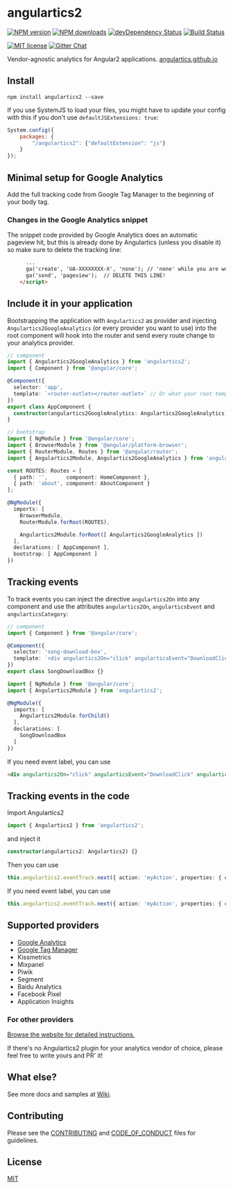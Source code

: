 # angulartics2

[![NPM version][npm-image]][npm-url] [![NPM downloads][npm-downloads-image]][npm-downloads-url]
[![devDependency Status](https://david-dm.org/angulartics/angulartics2/dev-status.svg)](https://david-dm.org/angulartics/angulartics2#info=devDependencies)
[![Build Status](https://img.shields.io/travis/angulartics/angulartics2/master.svg?style=flat)](https://travis-ci.org/angulartics/angulartics2)

[![MIT license][license-image]][license-url]
[![Gitter Chat](https://img.shields.io/gitter/room/nwjs/nw.js.svg)](https://gitter.im/angulartics/angulartics2)

Vendor-agnostic analytics for Angular2 applications. [angulartics.github.io](http://angulartics.github.io "Go to the website")

## Install

```shell
npm install angulartics2 --save
```

If you use SystemJS to load your files, you might have to update your config with this if you don't use `defaultJSExtensions: true`:
```js
System.config({
    packages: {
        "/angulartics2": {"defaultExtension": "js"}
    }
});
```

## Minimal setup for Google Analytics

Add the full tracking code from Google Tag Manager to the beginning of your body tag.

### Changes in the Google Analytics snippet

The snippet code provided by Google Analytics does an automatic pageview hit, but this is already done by Angulartics (unless you disable it) so make sure to delete the tracking line:

```html
      ...
      ga('create', 'UA-XXXXXXXX-X', 'none'); // 'none' while you are working on localhost
      ga('send', 'pageview');  // DELETE THIS LINE!
    </script>
```

## Include it in your application

Bootstrapping the application with ```Angulartics2``` as provider and injecting ```Angulartics2GoogleAnalytics``` (or every provider you want to use) into the root component will hook into the router and send every route change to your analytics provider.

```ts
// component
import { Angulartics2GoogleAnalytics } from 'angulartics2';
import { Component } from '@angular/core';

@Component({
  selector: 'app',
  template: `<router-outlet></router-outlet>` // Or what your root template is.
})
export class AppComponent {
  constructor(angulartics2GoogleAnalytics: Angulartics2GoogleAnalytics) {}
}

// bootstrap
import { NgModule } from '@angular/core';
import { BrowserModule } from '@angular/platform-browser';
import { RouterModule, Routes } from '@angular/router';
import { Angulartics2Module, Angulartics2GoogleAnalytics } from 'angulartics2';

const ROUTES: Routes = [
  { path: '',      component: HomeComponent },
  { path: 'about', component: AboutComponent }
];

@NgModule({
  imports: [
    BrowserModule,
    RouterModule.forRoot(ROUTES),

    Angulartics2Module.forRoot([ Angulartics2GoogleAnalytics ])
  ],
  declarations: [ AppComponent ],
  bootstrap: [ AppComponent ]
})
```


## Tracking events

To track events you can inject the directive ```angulartics2On``` into any component and use the attributes ```angulartics2On```, ```angularticsEvent``` and ```angularticsCategory```:


```ts
// component
import { Component } from '@angular/core';

@Component({
  selector: 'song-download-box',
  template: `<div angulartics2On="click" angularticsEvent="DownloadClick" angularticsCategory="{{ song.name }}">Click Me</div>`,
})
export class SongDownloadBox {}

import { NgModule } from '@angular/core';
import { Angulartics2Module } from 'angulartics2';

@NgModule({
  imports: [
    Angulartics2Module.forChild()
  ],
  declarations: [
    SongDownloadBox
  ]
})
```

If you need event label, you can use
```html
<div angulartics2On="click" angularticsEvent="DownloadClick" angularticsCategory="{{ song.name }}" [angularticsProperties]="{label: 'Fall Campaign'}">Click Me</div>
```


## Tracking events in the code
Import Angulartics2
```ts
import { Angulartics2 } from 'angulartics2';
```
and inject it
```ts
constructor(angulartics2: Angulartics2) {}
```

Then you can use
```ts
this.angulartics2.eventTrack.next({ action: 'myAction', properties: { category: 'myCategory' }});
```

If you need event label, you can use

```ts
this.angulartics2.eventTrack.next({ action: 'myAction', properties: { category: 'myCategory', label: 'myLabel' }});
```

## Supported providers

* [Google Analytics](https://github.com/angulartics/angulartics2/wiki/Google-Analytics)
* [Google Tag Manager](https://github.com/angulartics/angulartics2/wiki/Google-Tag-Manager)
* Kissmetrics
* Mixpanel
* Piwik
* Segment
* Baidu Analytics
* Facebook Pixel
* Application Insights

### For other providers

[Browse the website for detailed instructions.](http://angulartics.github.io)

If there's no Angulartics2 plugin for your analytics vendor of choice, please feel free to write yours and PR' it!

## What else?

See more docs and samples at [Wiki](https://github.com/angulartics/angulartics2/wiki).

## Contributing

Please see the [CONTRIBUTING](https://github.com/angulartics/angulartics2/blob/master/.github/CONTRIBUTING.md) and [CODE_OF_CONDUCT](https://github.com/angulartics/angulartics2/blob/master/.github/CODE_OF_CONDUCT.md) files for guidelines.

## License

[MIT](LICENSE)

[npm-image]: https://img.shields.io/npm/v/angulartics2.svg
[npm-url]: https://npmjs.org/package/angulartics2
[npm-downloads-image]: https://img.shields.io/npm/dm/angulartics2.svg
[npm-downloads-url]: https://npmjs.org/package/angulartics2
[bower-image]: https://img.shields.io/bower/v/angulartics2.svg
[bower-url]: http://bower.io/search/?q=angulartics2
[dep-status-image]: https://img.shields.io/david/angulartics/angulartics2.svg
[dep-status-url]: https://david-dm.org/angulartics/angulartics2
[license-image]: http://img.shields.io/badge/license-MIT-blue.svg
[license-url]: LICENSE
[slack-image]: https://angulartics2.herokuapp.com/badge.svg
[slack-url]: https://angulartics2.herokuapp.com
